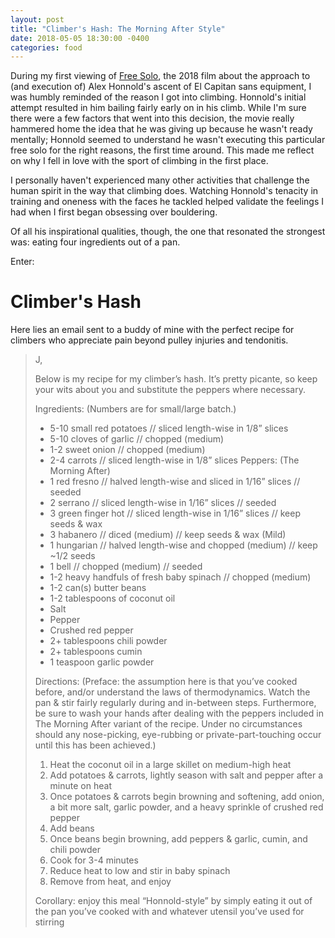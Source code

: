 ```yaml
---
layout: post
title: "Climber's Hash: The Morning After Style"
date: 2018-05-05 18:30:00 -0400
categories: food
---
```


During my first viewing of [Free Solo](https://play.google.com/store/movies/details?id=lqvbkPjQG-U), the 2018 film about the approach to (and execution of) Alex Honnold's ascent of El Capitan sans equipment, I was humbly reminded of the reason I got into climbing. Honnold's initial attempt resulted in him bailing fairly early on in his climb. While I'm sure there were a few factors that went into this decision, the movie really hammered home the idea that he was giving up because he wasn't ready mentally; Honnold seemed to understand he wasn't executing this particular free solo for the right reasons, the first time around. This made me reflect on why I fell in love with the sport of climbing in the first place.

I personally haven't experienced many other activities that challenge the human spirit in the way that climbing does. Watching Honnold's tenacity in training and oneness with the faces he tackled helped validate the feelings I had when I first began obsessing over bouldering.

Of all his inspirational qualities, though, the one that resonated the strongest was: eating four ingredients out of a pan.

Enter:

# Climber's Hash

Here lies an email sent to a buddy of mine with the perfect recipe for climbers who appreciate pain beyond pulley injuries and tendonitis.

> J,
>
> Below is my recipe for my climber’s hash. It’s pretty picante, so keep your wits about you and substitute the peppers where necessary.
>
> Ingredients:
> (Numbers are for small/large batch.)
> - 5-10 small red potatoes // sliced length-wise in 1/8” slices
> - 5-10 cloves of garlic // chopped (medium)
> - 1-2 sweet onion // chopped (medium)
> - 2-4 carrots // sliced length-wise in 1/8” slices
> Peppers:
> (The Morning After)
> - 1 red fresno // halved length-wise and sliced in 1/16” slices // seeded
> - 2 serrano // sliced length-wise in 1/16” slices // seeded
> - 3 green finger hot // sliced length-wise in 1/16” slices // keep seeds & wax
> - 3 habanero // diced (medium) // keep seeds & wax
> (Mild)
> - 1 hungarian // halved length-wise and chopped (medium) // keep ~1/2 seeds
> - 1 bell // chopped (medium) // seeded
> - 1-2 heavy handfuls of fresh baby spinach // chopped (medium)
> - 1-2 can(s) butter beans
> - 1-2 tablespoons of coconut oil
> - Salt
> - Pepper
> - Crushed red pepper
> - 2+ tablespoons chili powder
> - 2+ tablespoons cumin
> - 1 teaspoon garlic powder
>
> Directions:
(Preface: the assumption here is that you’ve cooked before, and/or understand the laws of thermodynamics. Watch the pan & stir fairly regularly during and in-between steps. Furthermore, be sure to wash your hands after dealing with the peppers included in The Morning After variant of the recipe. Under no circumstances should any nose-picking, eye-rubbing or private-part-touching occur until this has been achieved.)
> 1. Heat the coconut oil in a large skillet on medium-high heat
> 2. Add potatoes & carrots, lightly season with salt and pepper after a minute on heat
> 3. Once potatoes & carrots begin browning and softening, add onion, a bit more salt, garlic powder, and a heavy sprinkle of crushed red pepper
> 4. Add beans
> 5. Once beans begin browning, add peppers & garlic, cumin, and chili powder
> 6. Cook for 3-4 minutes
> 7. Reduce heat to low and stir in baby spinach
> 8. Remove from heat, and enjoy
>
> Corollary: enjoy this meal “Honnold-style” by simply eating it out of the pan you’ve cooked with and whatever utensil you’ve used for stirring
